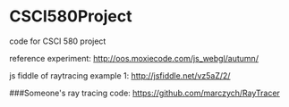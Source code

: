 CSCI580Project
==============

code for CSCI 580 project

reference experiment: http://oos.moxiecode.com/js_webgl/autumn/


js fiddle of raytracing example 1: http://jsfiddle.net/vz5aZ/2/

###Someone's ray tracing code: https://github.com/marczych/RayTracer
